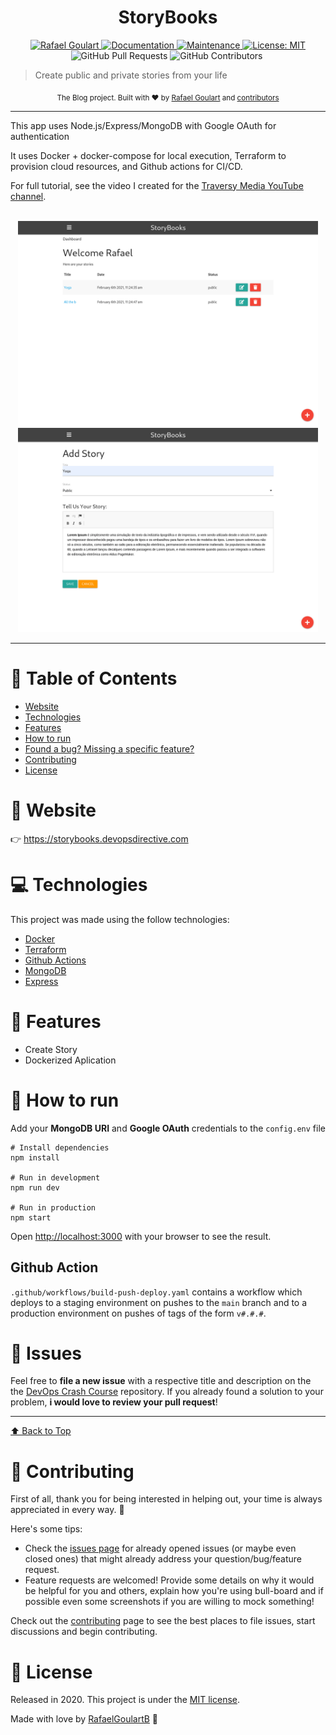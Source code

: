 <h1 align="center">StoryBooks</h1>

<p align="center">	
   <a href="https://www.linkedin.com/in/rafael-goulartb/">
      <img alt="Rafael Goulart" src="https://img.shields.io/badge/-RafaelGoulartB-26a69a?style=flat&logo=Linkedin&logoColor=white" />
   </a>
  <a href="https://github.com/RafaelGoulartB/devops-crash-course#readme">
    <img alt="Documentation" src="https://img.shields.io/badge/documentation-yes-26a69a.svg" target="_blank" />
  </a>
  <a href="https://github.com/RafaelGoulartB/devops-crash-course/graphs/commit-activity">
    <img alt="Maintenance" src="https://img.shields.io/badge/Maintained%3F-yes-26a69a.svg" target="_blank" />
  </a>
  <a href="https://github.com/RafaelGoulartB/devops-crash-course/blob/master/LICENSE">
    <img alt="License: MIT" src="https://img.shields.io/badge/License-MIT-26a69a.svg" target="_blank" />
  </a>
  <img alt="GitHub Pull Requests" src="https://img.shields.io/github/issues-pr/RafaelGoulartB/devops-crash-course?color=26a69a" />
  <img alt="GitHub Contributors" src="https://img.shields.io/github/contributors/RafaelGoulartB/devops-crash-course?color=26a69a" />
  <img alt="" src="https://img.shields.io/github/repo-size/RafaelGoulartB/devops-crash-course?color=26a69a" />
</p>

> Create public and private stories from your life

<div align="center">
  <sub>The Blog project. Built with ❤︎ by
    <a href="https://github.com/RafaelGoulartB">Rafael Goulart</a> and
    <a href="https://github.com/RafaelGoulartB/devops-crash-course/graphs/contributors">
      contributors
    </a>
  </sub>
</div>

---

This app uses Node.js/Express/MongoDB with Google OAuth for authentication

It uses Docker + docker-compose for local execution, Terraform to provision cloud resources, and Github actions for CI/CD.

For full tutorial, see the video I created for the [Traversy Media YouTube channel](https://www.youtube.com/c/TraversyMedia/videos).

<br />
<div align="center">
  <img src="./.github/screenshots/screenshot-1.png" width="480">
  <img src="./.github/screenshots/screenshot-2.png" width="480">
</div>

---

# :pushpin: Table of Contents

* [Website](#eyes-website)
* [Technologies](#computer-technologies)
* [Features](#rocket-features)
* [How to run](#construction_worker-how-to-run)
* [Found a bug? Missing a specific feature?](#bug-issues)
* [Contributing](#tada-contributing)
* [License](#closed_book-license)


# :eyes: Website
👉 https://storybooks.devopsdirective.com

# :computer: Technologies
This project was made using the follow technologies:

* [Docker](https://www.docker.com/)     
* [Terraform](https://www.terraform.io/)      
* [Github Actions](https://github.com/features/actions)    
* [MongoDB](https://www.mongodb.com/)     
* [Express](http://expressjs.com/)     

# :rocket: Features

- Create Story
- Dockerized Aplication

# :construction_worker: How to run
Add your **MongoDB URI** and **Google OAuth** credentials to the `config.env` file

```
# Install dependencies
npm install

# Run in development
npm run dev

# Run in production
npm start
```

Open [http://localhost:3000](http://localhost:3000) with your browser to see the result.
<br>

## Github Action

`.github/workflows/build-push-deploy.yaml` contains a workflow which deploys to a staging environment on pushes to the `main` branch and to a production environment on pushes of tags of the form `v#.#.#`.


# :bug: Issues

Feel free to **file a new issue** with a respective title and description on the the [DevOps Crash Course](https://github.com/RafaelGoulartB/devops-crash-course/issues) repository. If you already found a solution to your problem, **i would love to review your pull request**!

---

[⬆ Back to Top](#pushpin-table-of-contents)

# :tada: Contributing
First of all, thank you for being interested in helping out, your time is always appreciated in every way. :100:

Here's some tips:

* Check the [issues page](https://github.com/RafaelGoulartB/devops-crash-course/issues) for already opened issues (or maybe even closed ones) that might already address your question/bug/feature request.
* Feature requests are welcomed! Provide some details on why it would be helpful for you and others, explain how you're using bull-board and if possible even some screenshots if you are willing to mock something!

Check out the [contributing](./CONTRIBUTING.md) page to see the best places to file issues, start discussions and begin contributing.

# :closed_book: License

Released in 2020.
This project is under the [MIT license](./LICENSE).

Made with love by [RafaelGoulartB](https://github.com/RafaelGoulartB) 🚀
